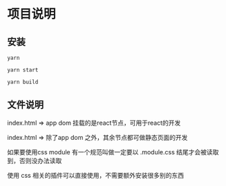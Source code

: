 # 项目说明
## 安装
```
yarn 

yarn start

yarn build
```
## 文件说明
index.html => app dom 挂载的是react节点，可用于react的开发

index.html => 除了app dom 之外，其余节点都可做静态页面的开发

如果要使用css module 有一个规范叫做一定要以 .module.css 结尾才会被读取到，否则没办法读取

使用 css 相关的插件可以直接使用，不需要额外安装很多别的东西